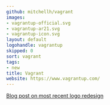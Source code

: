 ```yaml
---
github: mitchellh/vagrant
images:
- vagrantup-official.svg
- vagrantup-ar21.svg
- vagrantup-icon.svg
layout: default
logohandle: vagrantup
skipped: 0
sort: vagrant
tags:
- new
title: Vagrant
website: https://www.vagrantup.com/
---
```


[Blog post on most recent logo redesign](https://www.hashicorp.com/blog/a-new-look-for-vagrant/)
